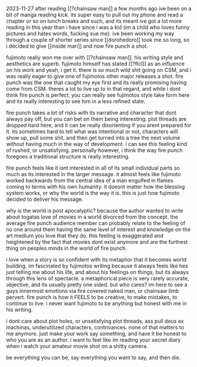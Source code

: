 2023-11-27
after reading [[?chainsaw man]] a few months ago ive been on a bit of manga reading kick. its super easy to pull out my phone and read a chapter or so on lunch breaks and such, and its meant ive got a lot more reading in this year than i have since i was a kid (im a child who loves funny pictures and hates words, fucking sue me). ive been working my way through a couple of shorter series since [[dorohedoro]] took me so long, so i decided to give [[inside mari]] and now fire punch a shot.

fujimoto really won me over with [[?chainsaw man]]. his writing style and aesthetics are superb. fujimoto himself has stated [[?flcl]] as an influence on his work and yeah, i get it. there is so much wild shit going on CSM, and i was really eager to give one of fujimotos other major releases a shot. fire punch was the one that caught my eye first and its really promising having come from CSM. theres a lot to live up to in that regard, and while i dont think fire punch is perfect, you can really see fujimotos style take form here and its really interesting to see him in a less refined state.

fire punch takes a lot of risks with its narrative and character that dont always pay off, but you can bet on them being interesting. plot threads are dropped hard here, and it can be really disorienting if you arent prepared for it. its sometimes hard to tell what was intentional or not, characters will show up, pull some shit, and then get turned into a tree the next volume without having much in the way of development. i can see this feeling kind of rushed, or unsatisfying. personally however, i think the way fire punch foregoes a traditional structure is really interesting.

fire punch feels like it isnt interested in all of its small individual parts so much as its interested in the larger message. it almost feels like fujimoto worked backwards from the central idea of a man engulfed in flames coming to terms with his own humanity. it doesnt matter how the blessing system works, or why the world is the way it is. this is just how fujimoto decided to deliver his message.

why is the world is post apocalyptic? because the author wanted to write about togatas love of movies in a world divorced from the concept. the average fire punch audience member can probably relate to the feeling of no one around them having the same level of interest and knowledge on the art medium you love that they do. this feeling is exaggerated and heightened by the fact that movies dont exist anymore and are the furthest thing on peoples minds in the world of fire punch.

i love when a story is so confident with its metaphor that it becomes world building. im fascinated by fujimotos writing because it always feels like hes just telling me about his life, and about his feelings on things, but its always through this lens of spectacle. a metaphorical piece is very rarely accurate, objective, and its usually pretty one sided. but who cares? im here to see a guys innermost emotions via fire covered naked man, or chainsaw limb pervert. fire punch is how it FEELS to be creative, to make mistakes, to continue to live. i never want fujimoto to be anything but honest with me in his writing.

i dont care about plot holes, or unsatisfying plot threads, ass pull deus ex machinas, underutilized characters, contrivances. none of that matters to me anymore. just make your work say something, and have it be honest to who you are as an author. i want to feel like im reading your secret diary when i watch your amateur movie shot on a shitty camera. 

be everything you can be, say everything you want to say, and then die.